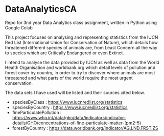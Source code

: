 # DataAnalyticsCA
Repo for 3nd year Data Analytics class assignment, written in Python using Google Colab

This project focuses on analysing and representing statistics from the IUCN Red List (International Union for Conservation of Nature), which details how threatened different species of animals are, from Least Concern all the way to species which are Critically Endangered or even Extinct.

I intend to analyse the data provided by IUCN as well as data from the World Health Organisation and worldbank.org which detail levels of pollution and forest cover by country, in order to try to discover where animals are most threatened and what parts of the world require the most urgent conservation.

The data sets I have used will be listed and their sources cited below.

- speciesByClass : https://www.iucnredlist.org/statistics
- speciesByCountry : https://www.iucnredlist.org/statistics
- fineParticulatePollution : https://www.who.int/data/gho/data/indicators/indicator-details/GHO/concentrations-of-fine-particulate-matter-(pm2-5)
- forestByCountry : https://data.worldbank.org/indicator/AG.LND.FRST.ZS
